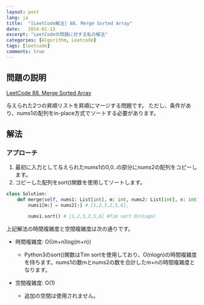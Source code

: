 ```yaml
---
layout: post
lang: ja
title:  "[LeetCode解法] 88. Merge Sorted Array"
date:   2014-01-13
excerpt: "LeetCodeの問題に対する私の解法"
categories: [Algorithm, Leetcode]
tags: [leetcode]
comments: true
---
```


## 問題の説明
[LeetCode 88. Merge Sorted Array](https://leetcode.com/problems/merge-sorted-array/description/?envType=study-plan-v2&envId=top-interview-150)

与えられた2つの昇順リストを昇順にマージする問題です。
ただし、条件があり、nums1の配列をin-place方式でソートする必要があります。

## 解法
### アプローチ
1) 最初に入力として与えられたnums1の0,0..の部分にnums2の配列をコピーします。
2) コピーした配列をsort()関数を使用してソートします。

```python
class Solution:
    def merge(self, nums1: List[int], m: int, nums2: List[int], n: int) -> None:
        nums1[m:] = nums2[:] # [1,2,3,2,5,6],

        nums1.sort() # [1,2,3,2,5,6] #Tim sort O(nlogn)
```

上記解法の時間複雑度と空間複雑度は次の通りです。

* 時間複雑度: O((m+n)log(m+n))
  - Python3のsort()関数はTim sortを使用しており、O(nlogn)の時間複雑度を持ちます。nums1の数mとnums2の数を合計したm+nの時間複雑度となります。

* 空間複雑度: O(1)
  - 追加の空間は使用されません。
